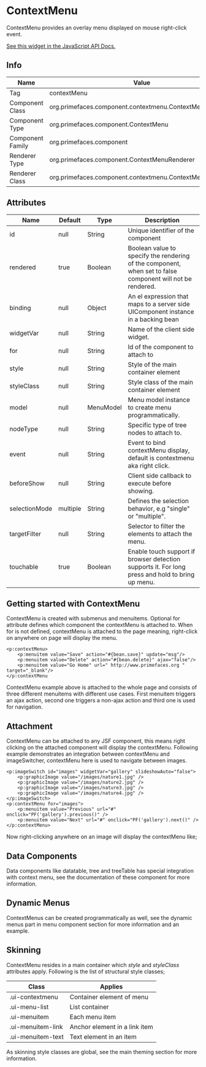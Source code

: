 # ContextMenu

ContextMenu provides an overlay menu displayed on mouse right-click event.

[See this widget in the JavaScript API Docs.](../jsdocs/classes/primefaces.widget.contextmenu.html)

## Info

| Name | Value |
| --- | --- |
| Tag | contextMenu
| Component Class | org.primefaces.component.contextmenu.ContextMenu
| Component Type | org.primefaces.component.ContextMenu
| Component Family | org.primefaces.component |
| Renderer Type | org.primefaces.component.ContextMenuRenderer
| Renderer Class | org.primefaces.component.contextmenu.ContextMenuRenderer

## Attributes

| Name | Default | Type | Description | 
| --- | --- | --- | --- |
| id | null | String | Unique identifier of the component
| rendered | true | Boolean | Boolean value to specify the rendering of the component, when set to false component will not be rendered.
| binding | null | Object | An el expression that maps to a server side UIComponent instance in a backing bean
| widgetVar | null | String | Name of the client side widget.
| for | null | String | Id of the component to attach to
| style | null | String | Style of the main container element
| styleClass | null | String | Style class of the main container element
| model | null | MenuModel | Menu model instance to create menu programmatically.
| nodeType | null | String | Specific type of tree nodes to attach to.
| event | null | String | Event to bind contextMenu display, default is contextmenu aka right click.
| beforeShow | null | String | Client side callback to execute before showing.
| selectionMode | multiple | String | Defines the selection behavior, e.g "single" or "multiple".
| targetFilter | null | String | Selector to filter the elements to attach the menu.
| touchable | true | Boolean | Enable touch support if browser detection supports it. For long press and hold to bring up menu.

## Getting started with ContextMenu
ContextMenu is created with submenus and menuitems. Optional for attribute defines which
component the contextMenu is attached to. When for is not defined, contextMenu is attached to the
page meaning, right-click on anywhere on page will display the menu.

```xhtml
<p:contextMenu>
    <p:menuitem value="Save" action="#{bean.save}" update="msg"/>
    <p:menuitem value="Delete" action="#{bean.delete}" ajax="false"/>
    <p:menuitem value="Go Home" url=" http://www.primefaces.org " target="_blank"/>
</p:contextMenu
```
ContextMenu example above is attached to the whole page and consists of three different
menuitems with different use cases. First menuitem triggers an ajax action, second one triggers a
non-ajax action and third one is used for navigation.

## Attachment
ContextMenu can be attached to any JSF component, this means right clicking on the attached
component will display the contextMenu. Following example demonstrates an integration between
contextMenu and imageSwitcher, contextMenu here is used to navigate between images.

```xhtml
<p:imageSwitch id="images" widgetVar="gallery" slideshowAuto="false">
    <p:graphicImage value="/images/nature1.jpg" />
    <p:graphicImage value="/images/nature2.jpg" />
    <p:graphicImage value="/images/nature3.jpg" />
    <p:graphicImage value="/images/nature4.jpg" />
</p:imageSwitch>
<p:contextMenu for="images">
    <p:menuitem value="Previous" url="#" onclick="PF('gallery').previous()" />
    <p:menuitem value="Next" url="#" onclick="PF('gallery').next()" />
</p:contextMenu>
```
Now right-clicking anywhere on an image will display the contextMenu like;


## Data Components
Data components like datatable, tree and treeTable has special integration with context menu, see
the documentation of these component for more information.

## Dynamic Menus
ContextMenus can be created programmatically as well, see the dynamic menus part in menu
component section for more information and an example.

## Skinning
ContextMenu resides in a main container which _style_ and _styleClass_ attributes apply. Following is
the list of structural style classes;

| Class | Applies | 
| --- | --- | 
| .ui-contextmenu | Container element of menu
| .ui-menu-list | List container
| .ui-menuitem | Each menu item
| .ui-menuitem-link | Anchor element in a link item
| .ui-menuitem-text | Text element in an item

As skinning style classes are global, see the main theming section for more information.
